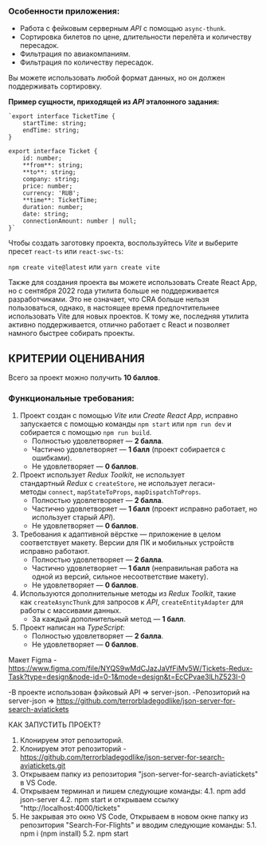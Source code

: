 ### **Особенности приложения:**

- Работа с фейковым серверным *API* с помощью `async-thunk`.
- Сортировка билетов по цене, длительности перелёта и количеству пересадок.
- Фильтрация по авиакомпаниям.
- Фильтрация по количеству пересадок.

Вы можете использовать любой формат данных, но он должен поддерживать сортировку.

**Пример сущности, приходящей из *API* эталонного задания:**

    `export interface TicketTime {
        startTime: string;
        endTime: string;
    }

    export interface Ticket {
        id: number;
        **from**: string;
        **to**: string;
        company: string;
        price: number;
        currency: 'RUB';
        **time**: TicketTime;
        duration: number;
        date: string;
        connectionAmount: number | null;
    }`

Чтобы создать заготовку проекта, воспользуйтесь *Vite* и выберите пресет `react-ts` или `react-swc-ts`:

`npm create vite@latest` или `yarn create vite`

Также для создания проекта вы можете использовать Create React App, но с сентября 2022 года утилита больше не поддерживается разработчиками. Это не означает, что CRA больше нельзя пользоваться, однако, в настоящее время предпочтительнее использовать Vite для новых проектов. К тому же, последняя утилита активно поддерживается, отлично работает с React и позволяет намного быстрее собирать проекты.

## **КРИТЕРИИ ОЦЕНИВАНИЯ**

Всего за проект можно получить **10 баллов**.

### **Функциональные требования:**

1. Проект создан с помощью *Vite* или *Create React App*, исправно запускается с помощью команды `npm start` или `npm run dev` и собирается с помощью `npm run build`.
    - Полностью удовлетворяет — **2 балла**.
    - Частично удовлетворяет — **1 балл** (проект собирается с ошибками).
    - Не удовлетворяет — **0 баллов**.
2. Проект использует *Redux Toolkit*, не использует стандартный *Redux* с `createStore`, не использует легаси-методы `connect`, `mapStateToProps`, `mapDispatchToProps`.
    - Полностью удовлетворяет — **2 балла**.
    - Частично удовлетворяет — **1 балл** (проект исправно работает, но использует старый *API*).
    - Не удовлетворяет — **0 баллов**.
3. Требования к адаптивной вёрстке — приложение в целом соответствует макету. Версии для ПК и мобильных устройств исправно работают.
    - Полностью удовлетворяет — **2 балла**.
    - Частично удовлетворяет — **1 балл** (неправильная работа на одной из версий, сильное несоответствие макету).
    - Не удовлетворяет — **0 баллов**.
4. Используются дополнительные методы из *Redux Toolkit*, такие как `createAsyncThunk` для запросов к *API*, `createEntityAdapter` для работы с массивами данных.
    - За каждый дополнительный метод — **1 балл**.
5. Проект написан на *TypeScript*:
    - Полностью удовлетворяет — **2 балла**.
    - Не удовлетворяет — **0 баллов**.

Макет Figma - https://www.figma.com/file/NYQS9wMdCJazJaVfFiMv5W/Tickets-Redux-Task?type=design&node-id=0-1&mode=design&t=EcCPvae3lLhZ523I-0

-В проекте использован фэйковый API => server-json. 
-Репозиторий на server-json => https://github.com/terrorbladegodlike/json-server-for-search-aviatickets

КАК ЗАПУСТИТЬ ПРОЕКТ?
1. Клонируем этот репозиторий.
2. Клонируем этот репозиторий - https://github.com/terrorbladegodlike/json-server-for-search-aviatickets.git
3. Открываем папку из репозитория "json-server-for-search-aviatickets" в VS Code.
4. Открываем терминал и пишем следующие команды: 
    4.1. npm add json-server
    4.2. npm start и открываем ссылку "http://localhost:4000/tickets"
5. Не закрывая это окно VS Code, Открываем в новом окне папку из репозитория "Search-For-Flights" и вводим следующие команды:
    5.1. npm i (npm install)
    5.2. npm start